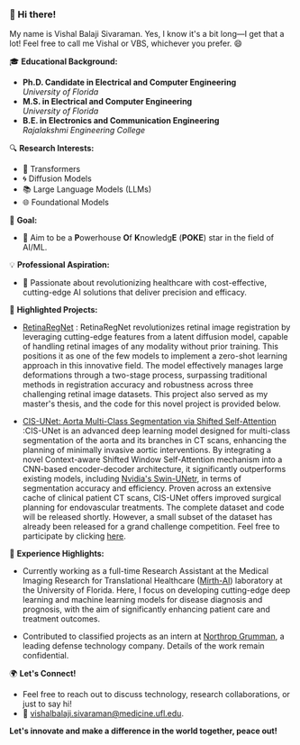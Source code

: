 ### 👋 Hi there!
My name is Vishal Balaji Sivaraman. Yes, I know it's a bit long—I get that a lot! Feel free to call me Vishal or VBS, whichever you prefer. 😄

🎓 **Educational Background:**
- **Ph.D. Candidate in Electrical and Computer Engineering**  
  _University of Florida_
- **M.S. in Electrical and Computer Engineering**  
  _University of Florida_
- **B.E. in Electronics and Communication Engineering**  
  _Rajalakshmi Engineering College_

🔍 **Research Interests:**
- 🤖 Transformers
- 🌀 Diffusion Models
- 📚 Large Language Models (LLMs)
- 🌐 Foundational Models

🎯 **Goal:**
- 🌟 Aim to be a **P**owerhouse **O**f **K**nowledg**E** (**POKE**) star in the field of AI/ML.

💡 **Professional Aspiration:**
- 🚀 Passionate about revolutionizing healthcare with cost-effective, cutting-edge AI solutions that deliver precision and efficacy.

🌟 **Highlighted Projects:**
- [RetinaRegNet](https://export.arxiv.org/abs/2404.16017) : RetinaRegNet revolutionizes retinal image registration by leveraging cutting-edge features from a latent diffusion model, capable of handling retinal images of any modality without prior training. This positions it as one of the few models to implement a zero-shot learning approach in this innovative field. The model effectively manages large deformations through a two-stage process, surpassing traditional methods in registration accuracy and robustness across three challenging retinal image datasets. This project also served as my master's thesis, and the code for this novel project is provided below.
 
- [CIS-UNet: Aorta Multi-Class Segmentation via Shifted Self-Attention](https://arxiv.org/abs/2401.13049) :CIS-UNet is an advanced deep learning model designed for multi-class segmentation of the aorta and its branches in CT scans, enhancing the planning of minimally invasive aortic interventions. By integrating a novel Context-aware Shifted Window Self-Attention mechanism into a CNN-based encoder-decoder architecture, it significantly outperforms existing models, including [Nvidia's Swin-UNetr](https://developer.nvidia.com/blog/novel-transformer-model-achieves-state-of-the-art-benchmarks-in-3d-medical-image-analysis/), in terms of segmentation accuracy and efficiency. Proven across an extensive cache of clinical patient CT scans, CIS-UNet offers improved surgical planning for endovascular treatments. The complete dataset and code will be released shortly. However, a small subset of the dataset has already been released for a grand challenge competition. Feel free to participate by clicking [here](https://aortaseg24.grand-challenge.org/).

💼 **Experience Highlights:**
-  Currently working as a full-time Research Assistant at the Medical Imaging Research for Translational Healthcare ([Mirth-AI](https://mirthai.medicine.ufl.edu/)) laboratory at the University of Florida. Here, I focus on developing cutting-edge deep learning and machine learning models for disease diagnosis and prognosis, with the aim of significantly enhancing patient care and treatment outcomes.

- Contributed to classified projects as an intern at [Northrop Grumman](https://www.northropgrumman.com/), a leading defense technology company. Details of the work remain confidential.

🌍 **Let's Connect!**
- Feel free to reach out to discuss technology, research collaborations, or just to say hi!
- 📧 vishalbalaji.sivaraman@medicine.ufl.edu.

**Let's innovate and make a difference in the world together, peace out!**

